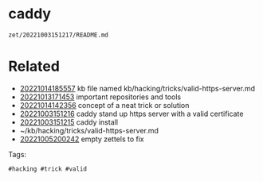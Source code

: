 # caddy

` zet/20221003151217/README.md `

# Related

- [20221014185557](/zet/20221014185557/README.md) kb file named kb/hacking/tricks/valid-https-server.md
- [20221013171453](/zet/20221013171453/README.md) important repositories and tools
- [20221014142356](/zet/20221014142356/README.md) concept of a neat trick or solution
- [20221003151216](/zet/20221003151216/README.md) caddy stand up https server with a valid certificate
- [20221003151215](/zet/20221003151215/README.md) caddy install
- ~/kb/hacking/tricks/valid-https-server.md
- [20221005200242](/zet/20221005200242/README.md) empty zettels to fix

Tags:

    #hacking #trick #valid 
